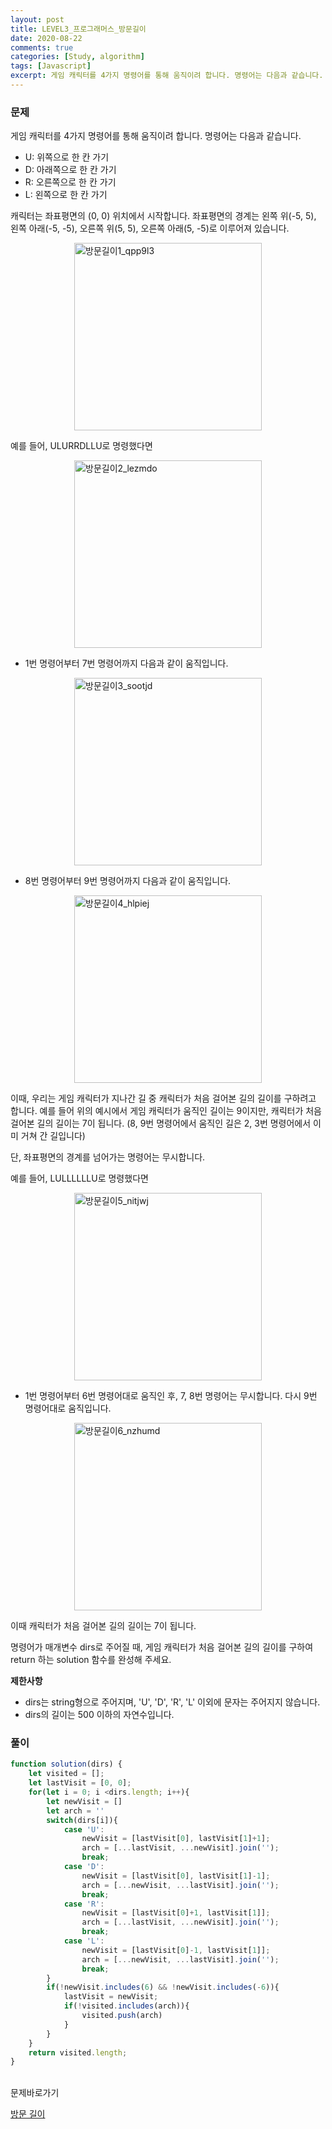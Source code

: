 ```yaml
---
layout: post
title: LEVEL3_프로그래머스_방문길이
date: 2020-08-22
comments: true
categories: [Study, algorithm]
tags: [Javascript]
excerpt: 게임 캐릭터를 4가지 명령어를 통해 움직이려 합니다. 명령어는 다음과 같습니다.
---
```


### 문제

게임 캐릭터를 4가지 명령어를 통해 움직이려 합니다. 명령어는 다음과 같습니다.

- U: 위쪽으로 한 칸 가기
- D: 아래쪽으로 한 칸 가기
- R: 오른쪽으로 한 칸 가기
- L: 왼쪽으로 한 칸 가기

캐릭터는 좌표평면의 (0, 0) 위치에서 시작합니다. 좌표평면의 경계는 왼쪽 위(-5, 5), 왼쪽 아래(-5, -5), 오른쪽 위(5, 5), 오른쪽 아래(5, -5)로 이루어져 있습니다.

<div style='display: flex; justify-content: center'>
  <img src="/images/방문길이1_qpp9l3.png" alt="방문길이1_qpp9l3" width="300em">
</div>

예를 들어, ULURRDLLU로 명령했다면

<div style='display: flex; justify-content: center'>
  <img src="/images/방문길이2_lezmdo.png" alt="방문길이2_lezmdo" width="300em">
</div>

- 1번 명령어부터 7번 명령어까지 다음과 같이 움직입니다.

<div style='display: flex; justify-content: center'>
  <img src="/images/방문길이3_sootjd.png" alt="방문길이3_sootjd" width="300em">
</div>

- 8번 명령어부터 9번 명령어까지 다음과 같이 움직입니다.

<div style='display: flex; justify-content: center'>
  <img src="/images/방문길이4_hlpiej.png" alt="방문길이4_hlpiej" width="300em">
</div>

이때, 우리는 게임 캐릭터가 지나간 길 중 캐릭터가 처음 걸어본 길의 길이를 구하려고 합니다. 예를 들어 위의 예시에서 게임 캐릭터가 움직인 길이는 9이지만, 캐릭터가 처음 걸어본 길의 길이는 7이 됩니다. (8, 9번 명령어에서 움직인 길은 2, 3번 명령어에서 이미 거쳐 간 길입니다)

단, 좌표평면의 경계를 넘어가는 명령어는 무시합니다.

예를 들어, LULLLLLLU로 명령했다면

<div style='display: flex; justify-content: center'>
  <img src="/images/방문길이5_nitjwj.png" alt="방문길이5_nitjwj" width="300em">
</div>

- 1번 명령어부터 6번 명령어대로 움직인 후, 7, 8번 명령어는 무시합니다. 다시 9번 명령어대로 움직입니다.

<div style='display: flex; justify-content: center'>
  <img src="/images/방문길이6_nzhumd.png" alt="방문길이6_nzhumd" width="300em">
</div>

이때 캐릭터가 처음 걸어본 길의 길이는 7이 됩니다.

명령어가 매개변수 dirs로 주어질 때, 게임 캐릭터가 처음 걸어본 길의 길이를 구하여 return 하는 solution 함수를 완성해 주세요.

**제한사항**

- dirs는 string형으로 주어지며, 'U', 'D', 'R', 'L' 이외에 문자는 주어지지 않습니다.
- dirs의 길이는 500 이하의 자연수입니다.

### 풀이

```javascript
function solution(dirs) {
    let visited = [];
    let lastVisit = [0, 0];
    for(let i = 0; i <dirs.length; i++){
        let newVisit = []
        let arch = ''
        switch(dirs[i]){
            case 'U':
                newVisit = [lastVisit[0], lastVisit[1]+1];
                arch = [...lastVisit, ...newVisit].join('');
                break;
            case 'D':
                newVisit = [lastVisit[0], lastVisit[1]-1];
                arch = [...newVisit, ...lastVisit].join('');
                break;
            case 'R':
                newVisit = [lastVisit[0]+1, lastVisit[1]];
                arch = [...lastVisit, ...newVisit].join('');
                break;
            case 'L': 
                newVisit = [lastVisit[0]-1, lastVisit[1]];
                arch = [...newVisit, ...lastVisit].join('');
                break;
        }
        if(!newVisit.includes(6) && !newVisit.includes(-6)){
            lastVisit = newVisit;
            if(!visited.includes(arch)){
                visited.push(arch)
            } 
        }
    }
    return visited.length;
}
```

<br>
<span class="reference">문제바로가기</span>

[방문 길이](https://programmers.co.kr/learn/courses/30/lessons/49994)
